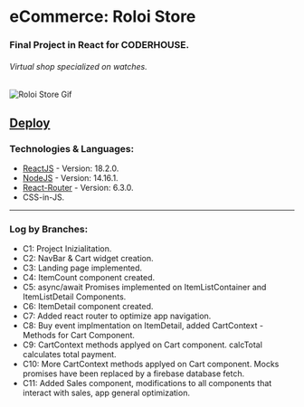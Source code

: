 # eCommerce: Roloi Store

### Final Project in React for CODERHOUSE.

###### Virtual shop specialized on watches.

![Roloi Store Gif](https://media3.giphy.com/media/TIoGdr8UnfDNlR6oYQ/giphy.gif)

[Deploy](https://roloistore.vercel.app/)
---

### Technologies & Languages:
- [ReactJS](https://es.reactjs.org/) - Version: 18.2.0.
- [NodeJS](https://nodejs.org/es/) - Version: 14.16.1.
- [React-Router](https://v5.reactrouter.com/web/guides/quick-start) - Version: 6.3.0.
- CSS-in-JS.

---

### Log by Branches:
- C1: Project Inizialitation.
- C2: NavBar & Cart widget creation.
- C3: Landing page implemented.
- C4: ItemCount component created.
- C5: async/await Promises implemented on ItemListContainer and ItemListDetail Components.
- C6: ItemDetail component created.
- C7: Added react router to optimize app navigation.
- C8: Buy event implmentation on ItemDetail, added CartContext - Methods for Cart Component.
- C9: CartContext methods applyed on Cart component. calcTotal calculates total payment.
- C10: More CartContext methods applyed on Cart component. Mocks promises have been replaced by a firebase database fetch.
- C11: Added Sales component, modifications to all components that interact with sales, app general optimization.
